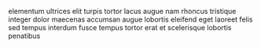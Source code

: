 elementum ultrices elit turpis tortor lacus augue nam rhoncus tristique integer
dolor maecenas accumsan augue lobortis eleifend eget laoreet felis sed tempus
interdum fusce tempus tortor erat et scelerisque lobortis penatibus